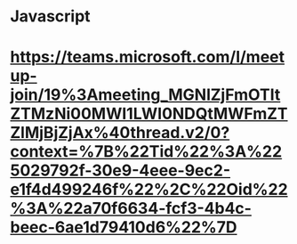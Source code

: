 # Javascript

# https://teams.microsoft.com/l/meetup-join/19%3Ameeting_MGNlZjFmOTItZTMzNi00MWI1LWI0NDQtMWFmZTZlMjBjZjAx%40thread.v2/0?context=%7B%22Tid%22%3A%225029792f-30e9-4eee-9ec2-e1f4d499246f%22%2C%22Oid%22%3A%22a70f6634-fcf3-4b4c-beec-6ae1d79410d6%22%7D

